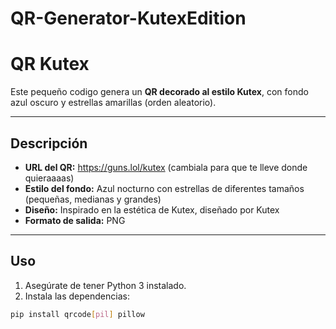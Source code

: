# QR-Generator-KutexEdition

# QR Kutex

Este pequeño codigo genera un **QR decorado al estilo Kutex**, con fondo azul oscuro y estrellas amarillas (orden aleatorio).

---

## Descripción

- **URL del QR:** https://guns.lol/kutex (cambiala para que te lleve donde quieraaaas)
- **Estilo del fondo:** Azul nocturno con estrellas de diferentes tamaños (pequeñas, medianas y grandes)  
- **Diseño:** Inspirado en la estética de Kutex, diseñado por Kutex  
- **Formato de salida:** PNG

---

## Uso

1. Asegúrate de tener Python 3 instalado.  
2. Instala las dependencias:

```bash
pip install qrcode[pil] pillow

